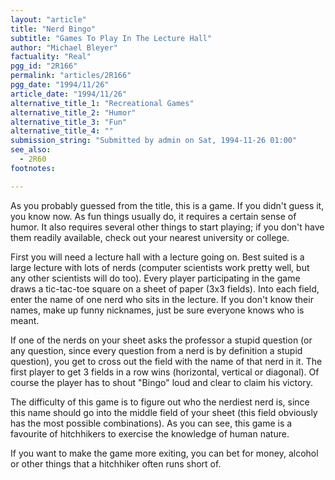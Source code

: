 ```yaml
---
layout: "article"
title: "Nerd Bingo"
subtitle: "Games To Play In The Lecture Hall"
author: "Michael Bleyer"
factuality: "Real"
pgg_id: "2R166"
permalink: "articles/2R166"
pgg_date: "1994/11/26"
article_date: "1994/11/26"
alternative_title_1: "Recreational Games"
alternative_title_2: "Humor"
alternative_title_3: "Fun"
alternative_title_4: ""
submission_string: "Submitted by admin on Sat, 1994-11-26 01:00"
see_also:
  - 2R60
footnotes: 

---
```

<div>
<p>As you probably guessed from the title, this is a game. If you didn't guess it, you know now. As fun things usually do, it requires a certain sense of humor. It also requires several other things to start playing; if you don't have them readily available, check out your nearest university or college.</p>
<p>First you will need a lecture hall with a lecture going on. Best suited is a large lecture with lots of nerds (computer scientists work pretty well, but any other scientists will do too). Every player participating in the game draws a tic-tac-toe square on a sheet of paper (3x3 fields). Into each field, enter the name of one nerd who sits in the lecture. If you don't know their names, make up funny nicknames, just be sure everyone knows who is meant.</p>
<p>If one of the nerds on your sheet asks the professor a stupid question (or any question, since every question from a nerd is by definition a stupid question), you get to cross out the field with the name of that nerd in it. The first player to get 3 fields in a row wins (horizontal, vertical or diagonal). Of course the player has to shout "Bingo" loud and clear to claim his victory.</p>
<p>The difficulty of this game is to figure out who the nerdiest nerd is, since this name should go into the middle field of your sheet (this field obviously has the most possible combinations). As you can see, this game is a favourite of hitchhikers to exercise the knowledge of human nature.</p>
<p>If you want to make the game more exiting, you can bet for money, alcohol or other things that a hitchhiker often runs short of.</p>
</div>
